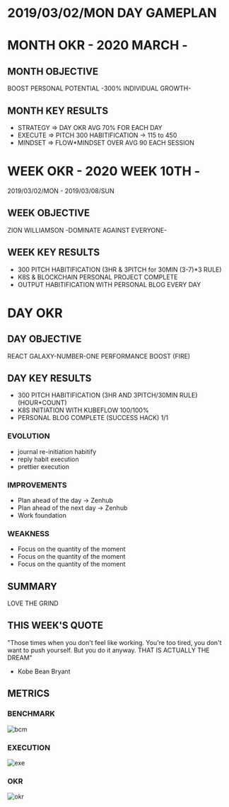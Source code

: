 # 2019/03/02/MON DAY GAMEPLAN

# MONTH OKR - 2020 MARCH -

## MONTH OBJECTIVE

BOOST PERSONAL POTENTIAL -300% INDIVIDUAL GROWTH-

## MONTH KEY RESULTS

- STRATEGY => DAY OKR AVG 70% FOR EACH DAY
- EXECUTE => PITCH 300 HABITIFICATION -> 115 to 450
- MINDSET => FLOW\*MINDSET OVER AVG 90 EACH SESSION

# WEEK OKR - 2020 WEEK 10TH -

2019/03/02/MON - 2019/03/08/SUN

## WEEK OBJECTIVE

ZION WILLIAMSON -DOMINATE AGAINST EVERYONE-

## WEEK KEY RESULTS

- 300 PITCH HABITIFICATION (3HR & 3PITCH for 30MIN (3-7)\*3 RULE)
- K8S & BLOCKCHAIN PERSONAL PROJECT COMPLETE
- OUTPUT HABITIFICATION WITH PERSONAL BLOG EVERY DAY

# DAY OKR

## DAY OBJECTIVE

REACT GALAXY-NUMBER-ONE PERFORMANCE BOOST (FIRE)

## DAY KEY RESULTS

- 300 PITCH HABITIFICATION (3HR AND 3PITCH/30MIN RULE) (HOUR\*COUNT)
- K8S INITIATION WITH KUBEFLOW 100/100%
- PERSONAL BLOG COMPLETE (SUCCESS HACK) 1/1

### EVOLUTION

- journal re-initiation habitify
- reply habit execution
- prettier execution

### IMPROVEMENTS

- Plan ahead of the day -> Zenhub
- Plan ahead of the next day -> Zenhub
- Work foundation

### WEAKNESS

- Focus on the quantity of the moment
- Focus on the quantity of the moment
- Focus on the quantity of the moment

## SUMMARY

LOVE THE GRIND

## THIS WEEK'S QUOTE

"Those times when you don't feel like working.
You're too tired, you don't want to push yourself.
But you do it anyway.
THAT IS ACTUALLY THE DREAM"

- Kobe Bean Bryant

## METRICS

### BENCHMARK

![bcm](https://docs.google.com/spreadsheets/d/e/2PACX-1vTn9MtGt1jOULpuxwqtLcN3Qgv7dXDzoNXQ9ZgpvySLydy_y5wXfC5fB9hLM5SdOlNKC8noS_IsDVjD/pubchart?oid=1838980733&format=image)

### EXECUTION

![exe](https://docs.google.com/spreadsheets/d/e/2PACX-1vSrTUcxr3ugVq61IJYDv5ja7KNUHCZ1utk8Ut7-qs_e54y90UB01T2LRaUfaTcOu63WPMwRehlLKBco/pubchart?oid=1575899504&format=image)

### OKR

![okr](https://docs.google.com/spreadsheets/d/e/2PACX-1vRW2b87vykosa5nLXumLArknC0DWPXQhEW9epAxsX3ngAAk4uPl4uZXvKUaaMHfDo7Y2w7QPUT5TH3x/pubchart?oid=1103479977&format=image)

